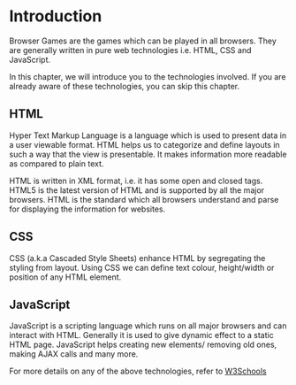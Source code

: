 Introduction
============

Browser Games are the games which can be played in all browsers. They are generally written in pure web technologies i.e. HTML, CSS and JavaScript.

In this chapter, we will introduce you to the technologies involved. If you are already aware of these technologies, you can skip this chapter.

HTML
----
Hyper Text Markup Language is a language which is used to present data in a user viewable format. HTML helps us to categorize and define layouts in such a way that the view is presentable. It makes information more readable as compared to plain text.

HTML is written in XML format, i.e. it has some open and closed tags. HTML5 is the latest version of HTML and is supported by all the major browsers. HTML is the standard which all browsers understand and parse for displaying the information for websites.

CSS
---
CSS (a.k.a Cascaded Style Sheets) enhance HTML by segregating the styling from layout. Using CSS we can define text colour, height/width or position of any HTML element.

JavaScript
----------

JavaScript is a scripting language which runs on all major browsers and can interact with HTML. Generally it is used to give dynamic effect to a static HTML page. JavaScript helps creating new elements/ removing old ones, making AJAX calls and many more.

For more details on any of the above technologies, refer to [W3Schools](http://www.w3schools.com)
